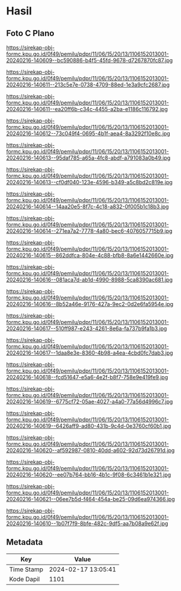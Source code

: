 # Hasil

## Foto C Plano

https://sirekap-obj-formc.kpu.go.id/0f49/pemilu/pdpr/11/06/15/20/13/1106152013001-20240216-140609--bc590886-b4f5-45fd-9678-d7267870fc87.jpg

https://sirekap-obj-formc.kpu.go.id/0f49/pemilu/pdpr/11/06/15/20/13/1106152013001-20240216-140611--213c5e7e-0738-4709-88ed-1e3a9cfc2687.jpg

https://sirekap-obj-formc.kpu.go.id/0f49/pemilu/pdpr/11/06/15/20/13/1106152013001-20240216-140611--ea20ff6b-c34c-4455-a2ba-e1186c116792.jpg

https://sirekap-obj-formc.kpu.go.id/0f49/pemilu/pdpr/11/06/15/20/13/1106152013001-20240216-140612--73c049f4-0695-4b1f-aea4-8a3292f10e8c.jpg

https://sirekap-obj-formc.kpu.go.id/0f49/pemilu/pdpr/11/06/15/20/13/1106152013001-20240216-140613--95daf785-a65a-4fc8-abdf-a791083a0b49.jpg

https://sirekap-obj-formc.kpu.go.id/0f49/pemilu/pdpr/11/06/15/20/13/1106152013001-20240216-140613--cf0df040-123e-4596-b349-a5c8bd2c819e.jpg

https://sirekap-obj-formc.kpu.go.id/0f49/pemilu/pdpr/11/06/15/20/13/1106152013001-20240216-140614--14aa20e5-8f7c-4c18-a832-0f005b1c18b3.jpg

https://sirekap-obj-formc.kpu.go.id/0f49/pemilu/pdpr/11/06/15/20/13/1106152013001-20240216-140614--271ea7a2-7778-4a80-bec6-4076057715b9.jpg

https://sirekap-obj-formc.kpu.go.id/0f49/pemilu/pdpr/11/06/15/20/13/1106152013001-20240216-140615--862ddfca-804e-4c88-bfb8-8a6e1442660e.jpg

https://sirekap-obj-formc.kpu.go.id/0f49/pemilu/pdpr/11/06/15/20/13/1106152013001-20240216-140616--081aca7d-ab1d-4990-8988-5ca8390ac681.jpg

https://sirekap-obj-formc.kpu.go.id/0f49/pemilu/pdpr/11/06/15/20/13/1106152013001-20240216-140616--8b52a46e-9176-427a-9ec2-0d2e6fa5954e.jpg

https://sirekap-obj-formc.kpu.go.id/0f49/pemilu/pdpr/11/06/15/20/13/1106152013001-20240216-140617--510ff987-e243-4261-8e6a-fa737b9fa1b3.jpg

https://sirekap-obj-formc.kpu.go.id/0f49/pemilu/pdpr/11/06/15/20/13/1106152013001-20240216-140617--1daa8e3e-8360-4b98-a4ea-4cbd0fc7dab3.jpg

https://sirekap-obj-formc.kpu.go.id/0f49/pemilu/pdpr/11/06/15/20/13/1106152013001-20240216-140618--fcd51647-e5a6-4e2f-b8f7-758e9e419fe9.jpg

https://sirekap-obj-formc.kpu.go.id/0f49/pemilu/pdpr/11/06/15/20/13/1106152013001-20240216-140619--6775cf72-05ae-4027-a4a0-77a56d4996c7.jpg

https://sirekap-obj-formc.kpu.go.id/0f49/pemilu/pdpr/11/06/15/20/13/1106152013001-20240216-140619--6426aff9-ad80-431b-9c4d-0e3760cf60b1.jpg

https://sirekap-obj-formc.kpu.go.id/0f49/pemilu/pdpr/11/06/15/20/13/1106152013001-20240216-140620--af592987-0810-40dd-a602-92d73d26791d.jpg

https://sirekap-obj-formc.kpu.go.id/0f49/pemilu/pdpr/11/06/15/20/13/1106152013001-20240216-140620--ee07b764-bb16-4b1c-9f08-6c3461b1e321.jpg

https://sirekap-obj-formc.kpu.go.id/0f49/pemilu/pdpr/11/06/15/20/13/1106152013001-20240216-140621--06ee7b5d-f464-454a-be25-09d6ea974366.jpg

https://sirekap-obj-formc.kpu.go.id/0f49/pemilu/pdpr/11/06/15/20/13/1106152013001-20240216-140610--1b07f7f9-8bfe-482c-9df5-aa7b08a9e62f.jpg


## Metadata

| Key        | Value               |
| ---------- | ------------------- |
| Time Stamp | 2024-02-17 13:05:41 |
| Kode Dapil | 1101                |



